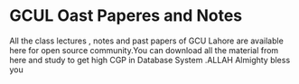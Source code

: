# GCUL Oast Paperes and Notes
All the class lectures , notes and past papers of GCU Lahore are available here for open source community.You can download all the material from here and study to get high CGP in Database System .ALLAH Almighty bless you
